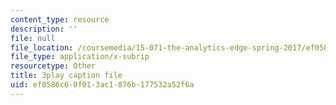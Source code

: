 ```yaml
---
content_type: resource
description: ''
file: null
file_location: /coursemedia/15-071-the-analytics-edge-spring-2017/ef0586c60f013ac1876b177532a52f6a_BvZlP1ZyToo.srt
file_type: application/x-subrip
resourcetype: Other
title: 3play caption file
uid: ef0586c6-0f01-3ac1-876b-177532a52f6a
---
```

